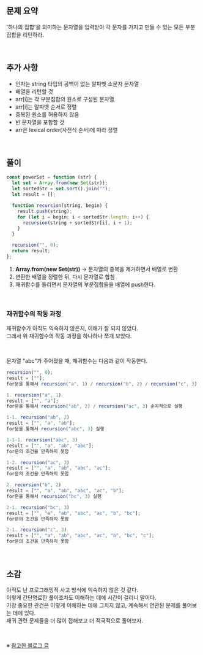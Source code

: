 ## 문제 요약

'하나의 집합'을 의미하는 문자열을 입력받아 각 문자를 가지고 만들 수 있는 모든 부분집합을 리턴하라.

</br>

## 추가 사항

- 인자는 string 타입의 공백이 없는 알파벳 소문자 문자열
- 배열을 리턴할 것
- arr[i]는 각 부분집합의 원소로 구성된 문자열
- arr[i]는 알파벳 순서로 정렬
- 중복된 원소를 허용하지 않음
- 빈 문자열을 포함할 것
- arr은 lexical order(사전식 순서)에 따라 정렬

</br>

## 풀이

```javascript
const powerSet = function (str) {
  let set = Array.from(new Set(str));
  let sortedStr = set.sort().join("");
  let result = [];

  function recursion(string, begin) {
    result.push(string);
    for (let i = begin; i < sortedStr.length; i++) {
      recursion(string + sortedStr[i], i + 1);
    }
  }

  recursion("", 0);
  return result;
};
```

1. **Array.from(new Set(str))** → 문자열의 중복을 제거하면서 배열로 변환
2. 변환한 배열을 정렬한 뒤, 다시 문자열로 합침
3. 재귀함수를 돌리면서 문자열의 부분집합들을 배열에 push한다.

</br>

### 재귀함수의 작동 과정

재귀함수가 아직도 익숙하지 않은지, 이해가 잘 되지 않았다.  
그래서 위 재귀함수의 작동 과정을 하나하나 쪼개 보았다.

</br>

문자열 "abc"가 주어졌을 때, 재귀함수는 다음과 같이 작동한다.

```javascript
recursion("", 0);
result = [""];
for문을 통해서 recursion("a", 1) / recursion("b", 2) / recursion("c", 3) 순차적으로 실행
```

```javascript
1. recursion("a", 1)
result = ["", "a"];
for문을 통해서 recursion("ab", 2) / recursion("ac", 3) 순차적으로 실행
```

```javascript
1-1. recursion("ab", 2)
result = ["", "a", "ab"];
for문을 통해서 recursion("abc", 3) 실행
```

```javascript
1-1-1. recursion("abc", 3)
result = ["", "a", "ab", "abc"];
for문의 조건을 만족하지 못함
```

```javascript
1-2. recursion("ac", 3)
result = ["", "a", "ab", "abc", "ac"];
for문의 조건을 만족하지 못함
```

```javascript
2. recursion("b", 2)
result = ["", "a", "ab", "abc", "ac", "b"];
for문을 통해서 recursion("bc", 3) 실행
```

```javascript
2-1. recursion("bc", 3)
result = ["", "a", "ab", "abc", "ac", "b", "bc"];
for문의 조건을 만족하지 못함
```

```javascript
2-1. recursion("c", 3)
result = ["", "a", "ab", "abc", "ac", "b", "bc", "c"];
for문의 조건을 만족하지 못함
```

</br>

## 소감

아직도 난 프로그래밍적 사고 방식에 익숙하지 않은 것 같다.  
이렇게 간단명료한 풀이조차도 이해하는 데에 시간이 걸리니 말이다.  
가장 중요한 관건은 이렇게 이해하는 데에 그치지 않고, 계속해서 연관된 문제를 풀어보는 데에 있다.  
재귀 관련 문제들을 더 많이 접해보고 더 적극적으로 풀어보자.

</br>

※ [참고한 블로그 글](https://foamless.tistory.com/724)
